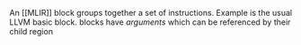 An [[MLIR]] block groups together a set of instructions. Example is the usual LLVM basic block. blocks have *arguments* which can be referenced by their child region